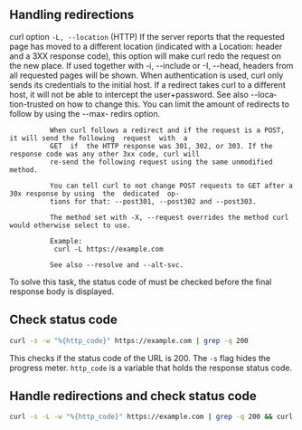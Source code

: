 ## Handling redirections
curl option  `-L, --location`
              (HTTP) If the server reports that the requested page has moved to a different location (indicated  with
              a  Location:  header  and  a 3XX response code), this option will make curl redo the request on the new
              place. If used together with -i, --include or -I, --head, headers from  all  requested  pages  will  be
              shown.  When authentication is used, curl only sends its credentials to the initial host. If a redirect
              takes curl to a different host, it will not be able to intercept the user+password.  See  also  --loca‐
              tion-trusted on how to change this. You can limit the amount of redirects to follow by using the --max-
              redirs option.

              When curl follows a redirect and if the request is a POST, it will send the following  request  with  a
              GET  if  the HTTP response was 301, 302, or 303. If the response code was any other 3xx code, curl will
              re-send the following request using the same unmodified method.

              You can tell curl to not change POST requests to GET after a 30x response by using  the  dedicated  op‐
              tions for that: --post301, --post302 and --post303.

              The method set with -X, --request overrides the method curl would otherwise select to use.

              Example:
               curl -L https://example.com

              See also --resolve and --alt-svc.

To solve this task, the status code of must be checked before the final response body is displayed.

## Check status code
```sh
curl -s -w "%{http_code}" https://example.com | grep -q 200
```
This checks if the status code of the URL is 200.
The `-s` flag hides the progress meter.
`http_code` is a variable that holds the response status code.

## Handle redirections and check status code
```sh
curl -s -L -w "%{http_code}" https://example.com | grep -q 200 && curl -s -L https://example.com
```
